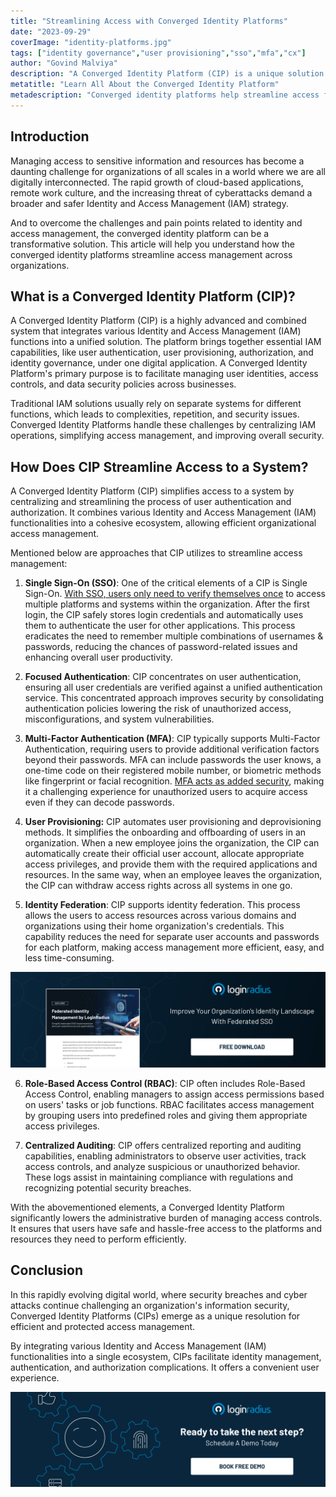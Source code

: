 ```yaml
---
title: "Streamlining Access with Converged Identity Platforms"
date: "2023-09-29"
coverImage: "identity-platforms.jpg"
tags: ["identity governance","user provisioning","sso","mfa","cx"]
author: "Govind Malviya"
description: "A Converged Identity Platform (CIP) is a unique solution that unifies the management of identities, access controls, and security policies across an organization. It brings together various components like Single Sign-On (SSO), Multi-Factor Authentication (MFA), User Provisioning, and Identity Governance and Administration (IGA) into a single digital ecosystem. CIP eliminates the need for numerous disjointed systems and offers a centralized process for identity management."
metatitle: "Learn All About the Converged Identity Platform"
metadescription: "Converged identity platforms help streamline access for improved user experience in the highly connected digital world. Read to know more."
---
```

## Introduction

Managing access to sensitive information and resources has become a daunting challenge for organizations of all scales in a world where we are all digitally interconnected. The rapid growth of cloud-based applications, remote work culture, and the increasing threat of cyberattacks demand a broader and safer Identity and Access Management (IAM) strategy. 

And to overcome the challenges and pain points related to identity and access management, the converged identity platform can be a transformative solution. This article will help you understand how the converged identity platforms streamline access management across organizations. 

## What is a Converged Identity Platform (CIP)?

A Converged Identity Platform (CIP) is a highly advanced and combined system that integrates various Identity and Access Management (IAM) functions into a unified solution. The platform brings together essential IAM capabilities, like user authentication, user provisioning, authorization, and identity governance, under one digital application. A Converged Identity Platform's primary purpose is to facilitate managing user identities, access controls, and data security policies across businesses.

Traditional IAM solutions usually rely on separate systems for different functions, which leads to complexities, repetition, and security issues. Converged Identity Platforms handle these challenges by centralizing IAM operations, simplifying access management, and improving overall security.

## How Does CIP Streamline Access to a System?

A Converged Identity Platform (CIP) simplifies access to a system by centralizing and streamlining the process of user authentication and authorization. It combines various Identity and Access Management (IAM) functionalities into a cohesive ecosystem, allowing efficient organizational access management.

Mentioned below are approaches that CIP utilizes to streamline access management:

1. **Single Sign-On (SSO)**: One of the critical elements of a CIP is Single Sign-On. [With SSO, users only need to verify themselves once](https://www.loginradius.com/single-sign-on/) to access multiple platforms and systems within the organization. After the first login, the CIP safely stores login credentials and automatically uses them to authenticate the user for other applications. This process eradicates the need to remember multiple combinations of usernames & passwords, reducing the chances of password-related issues and enhancing overall user productivity.

2. **Focused Authentication**: CIP concentrates on user authentication, ensuring all user credentials are verified against a unified authentication service. This concentrated approach improves security by consolidating authentication policies lowering the risk of unauthorized access, misconfigurations, and system vulnerabilities.

3. **Multi-Factor Authentication (MFA)**: CIP typically supports Multi-Factor Authentication, requiring users to provide additional verification factors beyond their passwords. MFA can include passwords the user knows, a one-time code on their registered mobile number, or biometric methods like fingerprint or facial recognition. [MFA acts as added security](https://www.loginradius.com/multi-factor-authentication/), making it a challenging experience for unauthorized users to acquire access even if they can decode passwords.

4. **User Provisioning:** CIP automates user provisioning and deprovisioning methods. It simplifies the onboarding and offboarding of users in an organization. When a new employee joins the organization, the CIP can automatically create their official user account, allocate appropriate access privileges, and provide them with the required applications and resources. In the same way, when an employee leaves the organization, the CIP can withdraw access rights across all systems in one go.

5. **Identity Federation**: CIP supports identity federation. This process allows the users to access resources across various domains and organizations using their home organization's credentials. This capability reduces the need for separate user accounts and passwords for each platform, making access management more efficient, easy, and less time-consuming. 

[![DS-FIM](DS-FIM.png)](https://www.loginradius.com/resource/federated-identity-management-datasheet)

6. **Role-Based Access Control (RBAC)**: CIP often includes Role-Based Access Control, enabling managers to assign access permissions based on users' tasks or job functions. RBAC facilitates access management by grouping users into predefined roles and giving them appropriate access privileges.

7. **Centralized Auditing**: CIP offers centralized reporting and auditing capabilities, enabling administrators to observe user activities, track access controls, and analyze suspicious or unauthorized behavior. These logs assist in maintaining compliance with regulations and recognizing potential security breaches.

With the abovementioned elements, a Converged Identity Platform significantly lowers the administrative burden of managing access controls. It ensures that users have safe and hassle-free access to the platforms and resources they need to perform efficiently.

## Conclusion

In this rapidly evolving digital world, where security breaches and cyber attacks continue challenging an organization's information security, Converged Identity Platforms (CIPs) emerge as a unique resolution for efficient and protected access management. 

By integrating various Identity and Access Management (IAM) functionalities into a single ecosystem, CIPs facilitate identity management, authentication, and authorization complications. It offers a convenient user experience. 

[![book-a-free-demo-loginradius](../../assets/book-a-demo-loginradius.png)](https://www.loginradius.com/book-a-demo/)
